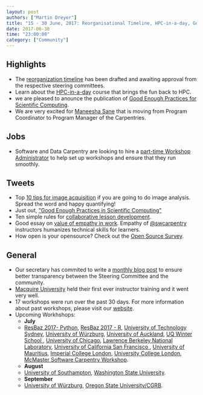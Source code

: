 ```yaml
---
layout: post
authors: ["Martin Dreyer"]
title: "15 - 30 June, 2017: Reorganisational Timeline, HPC-in-a-day, Good Enough Practices for Scientific Computing, Opensource Survey."
date: 2017-06-30
time: "23:00:00"
category: ["Community"]
---
```


## Highlights
* The [reorganization timeline]({{site.baseurl}}/blog/2017/06/merger.html) has been drafted and awaiting approval from the respective steering committees.
* Learn about the [HPC-in-a-day]({{site..baseurl}}/blog/2017/06/hpccarpentry.html) course that brings the fun back to HPC.
* we are pleased to anounce the publication of [Good Enough Practices for Scientific Computing]({{site.baseurl}}/blog/2017/06/good-enough.html).
* We are very excited for [Maneesha Sane]({{site.baseurl}}/blog/2017/06/ws-admin.html) that is moving from Program Coordinator to Program Manager of the Carpentries.

## Jobs
* Software and Data Carpentry are looking to hire a [part-time Workshop Administrator]({{site.baseurl}}/blog/2017/06/ws-admin.html) to help set up workshops and ensure that they run smoothly.

## Tweets
* Top [10 tips for image acquisition](https://blog.cellprofiler.org/2017/06/15/quantifying-microscopy-images-top-10-tips-for-image-acquisition/) if you are going to do image analysis. Spread the word and happy quantifying!
* Just out, ["Good Enough Practices in Scientific Computing"](http://journals.plos.org/ploscompbiol/article?id=10.1371/journal.pcbi.1005510)
* Ten simple rules for [collaborative lesson development](https://github.com/swcarpentry/collaborative-lesson-development).
* Good essay on [value of empathy in work](https://aeon.co/essays/the-key-to-jobs-in-the-future-is-not-college-but-compassion). Empathy of [@swcarpentry](https://twitter.com/swcarpentry) instructors humanizes technical skills for learners.
* How open is your opensource? Check out the [Open Source Survey](http://opensourcesurvey.org/2017/).

## General
* Our secretary has commited to write a [monthly blog post]({{site.baseurl}}/blog/2017/06/secretaryupdate.html) to ensure better transparency between the Steering Committee and the community.
* [Macquire University]({{site.baseurl}}/blog/2017/06/mqu-ttt.html) held their first ever instructor training and it went very well.
* 17 workshops were run over the past 30 days. For more information about past workshops, please visit our [website]({{site.baseurl}}/workshops/past/). 
* Upcoming Workhshops:
  * **July**
  * [ResBaz 2017- Python](https://intersectaustralia.github.io/2017-07-03-ResBaz-Python/), [ResBaz 2017 - R](https://intersectaustralia.github.io/2017-07-03-ResBaz-R/), [University of Technology Sydney](https://jduckles.github.io/2017-07-03-sydney-resbaz-r-novice/), [University of Würzburg](https://swcarpentry-wuerzburg.github.io/2017-07-03-wuerzburg/), [University of Auckland](https://uoa-eresearch.github.io/UoA-SWC/),  [UQ Winter School ](https://bio-swc-bne.github.io/2017-07-10-uqws/), [University of Chicago](https://rcc-uchicago.github.io/2017-07-11-uchicago/), [Lawrence Berkeley National Laboratory](https://jlant.github.io/2017-07-12-lawrence-berkeley-lab/), [University of California San Francisco ](https://ucsf-ckm.github.io/2017-07-15-ucsf-python/), [University of Mauritius](https://chpc-carpentry.github.io/2017-07-19-Mauritius/), [Imperial College London](https://mkuzak.github.io/2017-07-19-imperial/), [University College London](http://rits.github-pages.ucl.ac.uk/2017-07-25-UCL_software_carpentry/), [McMaster Software Carpentry Workshop](https://jcszamosi.github.io/2017-07-27-McMaster/).
  * **August**
  * [University of Southampton](https://southampton-rsg.github.io/2017-08-01-southampton-swc/), [Washington State University](https://stephlabou.github.io/2017-08-16-wsu/). 
  * **September**
  * [University of Würzburg](https://swcarpentry-wuerzburg.github.io/2017-09-04-wuerzburg/), [Oregon State University/CGRB](https://oneilsh.github.io/2017-09-14-osucgrb/).
